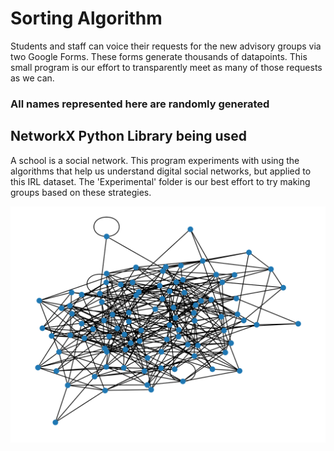 # Sorting Algorithm 
Students and staff can voice their requests for the new advisory groups via two Google Forms. These forms generate thousands of datapoints. This small program is our effort to transparently meet as many of those requests as we can. 

### All names represented here are randomly generated

## NetworkX Python Library being used
A school is a social network. This program experiments with using the algorithms that help us understand digital social networks, but applied to this IRL dataset. The 'Experimental' folder is our best effort to try making groups based on these strategies. 

![Example Data Graph](/experiment/graph.png?raw=true "Example Data Graph")
